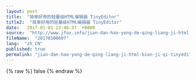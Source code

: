 ```yaml
---
layout: post
title:  "简单好用的轻量级HTML编辑器 TinyEditor"
title2:  "简单好用的轻量级HTML编辑器 TinyEditor"
date:   2017-01-01 23:46:37  +0800
source:  "http://www.jfox.info/jian-dan-hao-yong-de-qing-liang-ji-html-bian-ji-qi-tinyeditor.html"
fileName:  "20170100697"
lang:  "zh_CN"
published: true
permalink: "jian-dan-hao-yong-de-qing-liang-ji-html-bian-ji-qi-tinyeditor.html"
---
```

{% raw %}
false
{% endraw %}